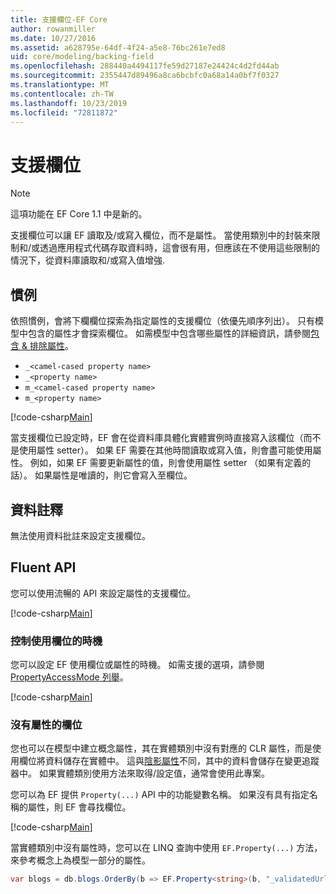 ```yaml
---
title: 支援欄位-EF Core
author: rowanmiller
ms.date: 10/27/2016
ms.assetid: a628795e-64df-4f24-a5e8-76bc261e7ed8
uid: core/modeling/backing-field
ms.openlocfilehash: 288440a4494117fe59d27187e24424c4d2fd44ab
ms.sourcegitcommit: 2355447d89496a8ca6bcbfc0a68a14a0bf7f0327
ms.translationtype: MT
ms.contentlocale: zh-TW
ms.lasthandoff: 10/23/2019
ms.locfileid: "72811872"
---
```

# <a name="backing-fields"></a>支援欄位

> [!NOTE]  
> 這項功能在 EF Core 1.1 中是新的。

支援欄位可以讓 EF 讀取及/或寫入欄位，而不是屬性。 當使用類別中的封裝來限制和/或透過應用程式代碼存取資料時，這會很有用，但應該在不使用這些限制的情況下，從資料庫讀取和/或寫入值增強.

## <a name="conventions"></a>慣例

依照慣例，會將下欄欄位探索為指定屬性的支援欄位（依優先順序列出）。 只有模型中包含的屬性才會探索欄位。 如需模型中包含哪些屬性的詳細資訊，請參閱[包含 & 排除屬性](included-properties.md)。

* `_<camel-cased property name>`
* `_<property name>`
* `m_<camel-cased property name>`
* `m_<property name>`

[!code-csharp[Main](../../../samples/core/Modeling/Conventions/BackingField.cs#Sample)]

當支援欄位已設定時，EF 會在從資料庫具體化實體實例時直接寫入該欄位（而不是使用屬性 setter）。 如果 EF 需要在其他時間讀取或寫入值，則會盡可能使用屬性。 例如，如果 EF 需要更新屬性的值，則會使用屬性 setter （如果有定義的話）。 如果屬性是唯讀的，則它會寫入至欄位。

## <a name="data-annotations"></a>資料註釋

無法使用資料批註來設定支援欄位。

## <a name="fluent-api"></a>Fluent API

您可以使用流暢的 API 來設定屬性的支援欄位。

[!code-csharp[Main](../../../samples/core/Modeling/FluentAPI/BackingField.cs#Sample)]

### <a name="controlling-when-the-field-is-used"></a>控制使用欄位的時機

您可以設定 EF 使用欄位或屬性的時機。 如需支援的選項，請參閱[PropertyAccessMode 列舉](https://docs.microsoft.com/dotnet/api/microsoft.entityframeworkcore.propertyaccessmode)。

[!code-csharp[Main](../../../samples/core/Modeling/FluentAPI/BackingFieldAccessMode.cs#Sample)]

### <a name="fields-without-a-property"></a>沒有屬性的欄位

您也可以在模型中建立概念屬性，其在實體類別中沒有對應的 CLR 屬性，而是使用欄位將資料儲存在實體中。 這與[陰影屬性](shadow-properties.md)不同，其中的資料會儲存在變更追蹤器中。 如果實體類別使用方法來取得/設定值，通常會使用此專案。

您可以為 EF 提供 `Property(...)` API 中的功能變數名稱。 如果沒有具有指定名稱的屬性，則 EF 會尋找欄位。

[!code-csharp[Main](../../../samples/core/Modeling/FluentAPI/BackingFieldNoProperty.cs#Sample)]

當實體類別中沒有屬性時，您可以在 LINQ 查詢中使用 `EF.Property(...)` 方法，來參考概念上為模型一部分的屬性。

``` csharp
var blogs = db.blogs.OrderBy(b => EF.Property<string>(b, "_validatedUrl"));
```
